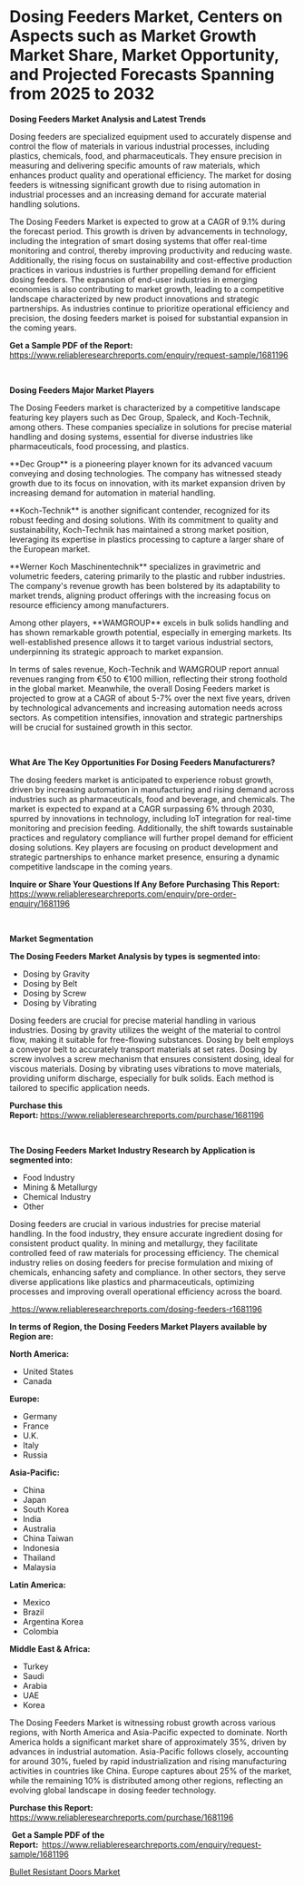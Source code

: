 <p><h1>Dosing Feeders Market, Centers on Aspects such as Market Growth Market Share, Market Opportunity, and Projected Forecasts Spanning from 2025 to 2032</h1></p><p><strong>Dosing Feeders Market Analysis and Latest Trends</strong></p>
<p><p>Dosing feeders are specialized equipment used to accurately dispense and control the flow of materials in various industrial processes, including plastics, chemicals, food, and pharmaceuticals. They ensure precision in measuring and delivering specific amounts of raw materials, which enhances product quality and operational efficiency. The market for dosing feeders is witnessing significant growth due to rising automation in industrial processes and an increasing demand for accurate material handling solutions.</p><p>The Dosing Feeders Market is expected to grow at a CAGR of 9.1% during the forecast period. This growth is driven by advancements in technology, including the integration of smart dosing systems that offer real-time monitoring and control, thereby improving productivity and reducing waste. Additionally, the rising focus on sustainability and cost-effective production practices in various industries is further propelling demand for efficient dosing feeders. The expansion of end-user industries in emerging economies is also contributing to market growth, leading to a competitive landscape characterized by new product innovations and strategic partnerships. As industries continue to prioritize operational efficiency and precision, the dosing feeders market is poised for substantial expansion in the coming years.</p></p>
<p><strong>Get a Sample PDF of the Report:&nbsp;</strong> <a href="https://www.reliableresearchreports.com/enquiry/request-sample/1681196?utm_campaign=2224&utm_medium=2&utm_source=Github&utm_content=ia&utm_term=24032025&utm_id=dosing-feeders">https://www.reliableresearchreports.com/enquiry/request-sample/1681196</a></p>
<p>&nbsp;</p>
<p><strong>Dosing Feeders Major Market Players</strong></p>
<p><p>The Dosing Feeders market is characterized by a competitive landscape featuring key players such as Dec Group, Spaleck, and Koch-Technik, among others. These companies specialize in solutions for precise material handling and dosing systems, essential for diverse industries like pharmaceuticals, food processing, and plastics.</p><p>**Dec Group** is a pioneering player known for its advanced vacuum conveying and dosing technologies. The company has witnessed steady growth due to its focus on innovation, with its market expansion driven by increasing demand for automation in material handling.</p><p>**Koch-Technik** is another significant contender, recognized for its robust feeding and dosing solutions. With its commitment to quality and sustainability, Koch-Technik has maintained a strong market position, leveraging its expertise in plastics processing to capture a larger share of the European market.</p><p>**Werner Koch Maschinentechnik** specializes in gravimetric and volumetric feeders, catering primarily to the plastic and rubber industries. The company's revenue growth has been bolstered by its adaptability to market trends, aligning product offerings with the increasing focus on resource efficiency among manufacturers.</p><p>Among other players, **WAMGROUP** excels in bulk solids handling and has shown remarkable growth potential, especially in emerging markets. Its well-established presence allows it to target various industrial sectors, underpinning its strategic approach to market expansion.</p><p>In terms of sales revenue, Koch-Technik and WAMGROUP report annual revenues ranging from €50 to €100 million, reflecting their strong foothold in the global market. Meanwhile, the overall Dosing Feeders market is projected to grow at a CAGR of about 5-7% over the next five years, driven by technological advancements and increasing automation needs across sectors. As competition intensifies, innovation and strategic partnerships will be crucial for sustained growth in this sector.</p></p>
<p>&nbsp;</p>
<p><strong>What Are The Key Opportunities For Dosing Feeders Manufacturers?</strong></p>
<p><p>The dosing feeders market is anticipated to experience robust growth, driven by increasing automation in manufacturing and rising demand across industries such as pharmaceuticals, food and beverage, and chemicals. The market is expected to expand at a CAGR surpassing 6% through 2030, spurred by innovations in technology, including IoT integration for real-time monitoring and precision feeding. Additionally, the shift towards sustainable practices and regulatory compliance will further propel demand for efficient dosing solutions. Key players are focusing on product development and strategic partnerships to enhance market presence, ensuring a dynamic competitive landscape in the coming years.</p></p>
<p><strong>Inquire or Share Your Questions If Any Before Purchasing This Report:</strong> <a href="https://www.reliableresearchreports.com/enquiry/pre-order-enquiry/1681196?utm_campaign=2224&utm_medium=2&utm_source=Github&utm_content=ia&utm_term=24032025&utm_id=dosing-feeders">https://www.reliableresearchreports.com/enquiry/pre-order-enquiry/1681196</a></p>
<p>&nbsp;</p>
<p><strong>Market Segmentation</strong></p>
<p><strong>The Dosing Feeders Market Analysis by types is segmented into:</strong></p>
<p><ul><li>Dosing by Gravity</li><li>Dosing by Belt</li><li>Dosing by Screw</li><li>Dosing by Vibrating</li></ul></p>
<p><p>Dosing feeders are crucial for precise material handling in various industries. Dosing by gravity utilizes the weight of the material to control flow, making it suitable for free-flowing substances. Dosing by belt employs a conveyor belt to accurately transport materials at set rates. Dosing by screw involves a screw mechanism that ensures consistent dosing, ideal for viscous materials. Dosing by vibrating uses vibrations to move materials, providing uniform discharge, especially for bulk solids. Each method is tailored to specific application needs.</p></p>
<p><strong>Purchase this Report:&nbsp;</strong><a href="https://www.reliableresearchreports.com/purchase/1681196?utm_campaign=2224&utm_medium=2&utm_source=Github&utm_content=ia&utm_term=24032025&utm_id=dosing-feeders">https://www.reliableresearchreports.com/purchase/1681196</a></p>
<p>&nbsp;</p>
<p><strong>The Dosing Feeders Market Industry Research by Application is segmented into:</strong></p>
<p><ul><li>Food Industry</li><li>Mining & Metallurgy</li><li>Chemical Industry</li><li>Other</li></ul></p>
<p><p>Dosing feeders are crucial in various industries for precise material handling. In the food industry, they ensure accurate ingredient dosing for consistent product quality. In mining and metallurgy, they facilitate controlled feed of raw materials for processing efficiency. The chemical industry relies on dosing feeders for precise formulation and mixing of chemicals, enhancing safety and compliance. In other sectors, they serve diverse applications like plastics and pharmaceuticals, optimizing processes and improving overall operational efficiency across the board.</p></p>
<p><a href="https://www.reliableresearchreports.com/dosing-feeders-r1681196?utm_campaign=2224&utm_medium=2&utm_source=Github&utm_content=ia&utm_term=24032025&utm_id=dosing-feeders">&nbsp;https://www.reliableresearchreports.com/dosing-feeders-r1681196</a></p>
<p><strong>In terms of Region, the Dosing Feeders Market Players available by Region are:</strong></p>
<p>
    <p> <strong> North America: </strong>
        <ul>
            <li>United States</li>
            <li>Canada</li>
        </ul>
        </p> 
    <p> <strong> Europe: </strong>
        <ul>
            <li>Germany</li>
            <li>France</li>
            <li>U.K.</li>
            <li>Italy</li>
            <li>Russia</li>
        </ul>
        </p> 
    <p> <strong> Asia-Pacific: </strong>
        <ul>
            <li>China</li>
            <li>Japan</li>
            <li>South Korea</li>
            <li>India</li>
            <li>Australia</li>
            <li>China Taiwan</li>
            <li>Indonesia</li>
            <li>Thailand</li>
            <li>Malaysia</li>
        </ul>
        </p> 
    <p> <strong> Latin America: </strong>
        <ul>
            <li>Mexico</li>
            <li>Brazil</li>
            <li>Argentina Korea</li>
            <li>Colombia</li>
        </ul>
        </p> 
    <p> <strong> Middle East & Africa: </strong>
        <ul>
            <li>Turkey</li>
            <li>Saudi</li>
            <li>Arabia</li>
            <li>UAE</li>
            <li>Korea</li>
        </ul>
    </p>
    </p>
<p><p>The Dosing Feeders Market is witnessing robust growth across various regions, with North America and Asia-Pacific expected to dominate. North America holds a significant market share of approximately 35%, driven by advances in industrial automation. Asia-Pacific follows closely, accounting for around 30%, fueled by rapid industrialization and rising manufacturing activities in countries like China. Europe captures about 25% of the market, while the remaining 10% is distributed among other regions, reflecting an evolving global landscape in dosing feeder technology.</p></p>
<p><strong>Purchase this Report: </strong><a href="https://www.reliableresearchreports.com/purchase/1681196?utm_campaign=2224&utm_medium=2&utm_source=Github&utm_content=ia&utm_term=24032025&utm_id=dosing-feeders">https://www.reliableresearchreports.com/purchase/1681196</a></p>
<p>&nbsp;<strong>Get a Sample PDF of the Report:&nbsp;&nbsp;</strong><a href="https://www.reliableresearchreports.com/enquiry/request-sample/1681196?utm_campaign=2224&utm_medium=2&utm_source=Github&utm_content=ia&utm_term=24032025&utm_id=dosing-feeders">https://www.reliableresearchreports.com/enquiry/request-sample/1681196</a></p>
<p><strong></strong></p>
<p><p><a href="https://github.com/gerdabatiskzv9/Market-Research-Report-List-1/blob/main/bullet-resistant-doors-market.md?utm_campaign=2224&utm_medium=2&utm_source=Github&utm_content=ia&utm_term=24032025&utm_id=dosing-feeders">Bullet Resistant Doors Market</a></p></p>